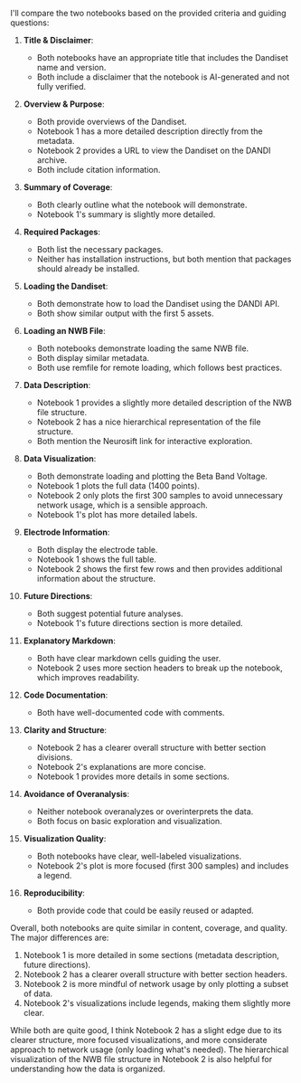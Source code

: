 I'll compare the two notebooks based on the provided criteria and guiding questions:

1. **Title & Disclaimer**:
   - Both notebooks have an appropriate title that includes the Dandiset name and version.
   - Both include a disclaimer that the notebook is AI-generated and not fully verified.

2. **Overview & Purpose**:
   - Both provide overviews of the Dandiset.
   - Notebook 1 has a more detailed description directly from the metadata.
   - Notebook 2 provides a URL to view the Dandiset on the DANDI archive.
   - Both include citation information.

3. **Summary of Coverage**:
   - Both clearly outline what the notebook will demonstrate.
   - Notebook 1's summary is slightly more detailed.

4. **Required Packages**:
   - Both list the necessary packages.
   - Neither has installation instructions, but both mention that packages should already be installed.

5. **Loading the Dandiset**:
   - Both demonstrate how to load the Dandiset using the DANDI API.
   - Both show similar output with the first 5 assets.

6. **Loading an NWB File**:
   - Both notebooks demonstrate loading the same NWB file.
   - Both display similar metadata.
   - Both use remfile for remote loading, which follows best practices.

7. **Data Description**:
   - Notebook 1 provides a slightly more detailed description of the NWB file structure.
   - Notebook 2 has a nice hierarchical representation of the file structure.
   - Both mention the Neurosift link for interactive exploration.

8. **Data Visualization**:
   - Both demonstrate loading and plotting the Beta Band Voltage.
   - Notebook 1 plots the full data (1400 points).
   - Notebook 2 only plots the first 300 samples to avoid unnecessary network usage, which is a sensible approach.
   - Notebook 1's plot has more detailed labels.

9. **Electrode Information**:
   - Both display the electrode table.
   - Notebook 1 shows the full table.
   - Notebook 2 shows the first few rows and then provides additional information about the structure.

10. **Future Directions**:
    - Both suggest potential future analyses.
    - Notebook 1's future directions section is more detailed.

11. **Explanatory Markdown**:
    - Both have clear markdown cells guiding the user.
    - Notebook 2 uses more section headers to break up the notebook, which improves readability.

12. **Code Documentation**:
    - Both have well-documented code with comments.

13. **Clarity and Structure**:
    - Notebook 2 has a clearer overall structure with better section divisions.
    - Notebook 2's explanations are more concise.
    - Notebook 1 provides more details in some sections.

14. **Avoidance of Overanalysis**:
    - Neither notebook overanalyzes or overinterprets the data.
    - Both focus on basic exploration and visualization.

15. **Visualization Quality**:
    - Both notebooks have clear, well-labeled visualizations.
    - Notebook 2's plot is more focused (first 300 samples) and includes a legend.

16. **Reproducibility**:
    - Both provide code that could be easily reused or adapted.

Overall, both notebooks are quite similar in content, coverage, and quality. The major differences are:

1. Notebook 1 is more detailed in some sections (metadata description, future directions).
2. Notebook 2 has a clearer overall structure with better section headers.
3. Notebook 2 is more mindful of network usage by only plotting a subset of data.
4. Notebook 2's visualizations include legends, making them slightly more clear.

While both are quite good, I think Notebook 2 has a slight edge due to its clearer structure, more focused visualizations, and more considerate approach to network usage (only loading what's needed). The hierarchical visualization of the NWB file structure in Notebook 2 is also helpful for understanding how the data is organized.